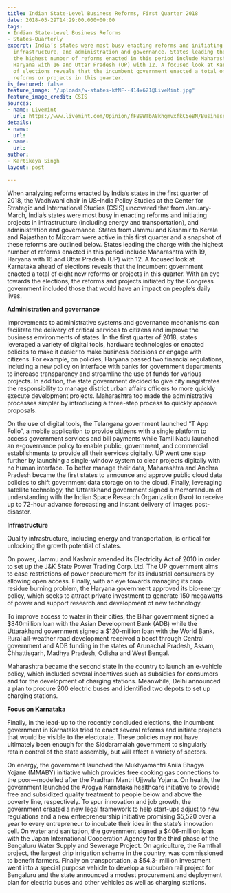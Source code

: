 ```yaml
---
title: Indian State-Level Business Reforms, First Quarter 2018
date: 2018-05-29T14:29:00.000+00:00
tags:
- Indian State-Level Business Reforms
- States-Quarterly
excerpt: India’s states were most busy enacting reforms and initiating projects in
  infrastructure, and administration and governance. States leading the charge with
  the highest number of reforms enacted in this period include Maharashtra with 19,
  Haryana with 16 and Uttar Pradesh (UP) with 12. A focused look at Karnataka ahead
  of elections reveals that the incumbent government enacted a total of eight new
  reforms or projects in this quarter.
is_featured: false
feature_image: "/uploads/w-states-kfNF--414x621@LiveMint.jpg"
feature_image_credit: CSIS
sources:
- name: Livemint
  url: https://www.livemint.com/Opinion/fFB9WTbA8khgmvxfkC5eBN/Business-reforms-in-2018-leaders-and-laggards.html
details:
- name: 
  url: 
- name: 
  url: 
author:
- Kartikeya Singh
layout: post

---
```

When analyzing reforms enacted by India’s states in the first quarter of 2018, the Wadhwani chair in US–India Policy Studies at the Center for Strategic and International Studies (CSIS) uncovered that from January-March, India’s states were most busy in enacting reforms and initiating projects in infrastructure (including energy and transportation), and administration and governance. States from Jammu and Kashmir to Kerala and Rajasthan to Mizoram were active in this first quarter and a snapshot of these reforms are outlined below. States leading the charge with the highest number of reforms enacted in this period include Maharashtra with 19, Haryana with 16 and Uttar Pradesh (UP) with 12. A focused look at Karnataka ahead of elections reveals that the incumbent government enacted a total of eight new reforms or projects in this quarter. With an eye towards the elections, the reforms and projects initiated by the Congress government included those that would have an impact on people’s daily lives.

**Administration and governance**

Improvements to administrative systems and governance mechanisms can facilitate the delivery of critical services to citizens and improve the business environments of states. In the first quarter of 2018, states leveraged a variety of digital tools, hardware technologies or enacted policies to make it easier to make business decisions or engage with citizens. For example, on policies, Haryana passed two financial regulations, including a new policy on interface with banks for government departments to increase transparency and streamline the use of funds for various projects. In addition, the state government decided to give city magistrates the responsibility to manage district urban affairs officers to more quickly execute development projects. Maharashtra too made the administrative processes simpler by introducing a three-step process to quickly approve proposals.

On the use of digital tools, the Telangana government launched “T App Folio”, a mobile application to provide citizens with a single platform to access government services and bill payments while Tamil Nadu launched an e-governance policy to enable public, government, and commercial establishments to provide all their services digitally. UP went one step further by launching a single-window system to clear projects digitally with no human interface. To better manage their data, Maharashtra and Andhra Pradesh became the first states to announce and approve public cloud data policies to shift government data storage on to the cloud. Finally, leveraging satellite technology, the Uttarakhand government signed a memorandum of understanding with the Indian Space Research Organization (Isro) to receive up to 72-hour advance forecasting and instant delivery of images post-disaster.

**Infrastructure**

Quality infrastructure, including energy and transportation, is critical for unlocking the growth potential of states.

On power, Jammu and Kashmir amended its Electricity Act of 2010 in order to set up the J&K State Power Trading Corp. Ltd. The UP government aims to ease restrictions of power procurement for its industrial consumers by allowing open access. Finally, with an eye towards managing its crop residue burning problem, the Haryana government approved its bio-energy policy, which seeks to attract private investment to generate 150 megawatts of power and support research and development of new technology.

To improve access to water in their cities, the Bihar government signed a $840million loan with the Asian Development Bank (ADB) while the Uttarakhand government signed a $120-million loan with the World Bank. Rural all-weather road development received a boost through Central government and ADB funding in the states of Arunachal Pradesh, Assam, Chhattisgarh, Madhya Pradesh, Odisha and West Bengal.

Maharashtra became the second state in the country to launch an e-vehicle policy, which included several incentives such as subsidies for consumers and for the development of charging stations. Meanwhile, Delhi announced a plan to procure 200 electric buses and identified two depots to set up charging stations.

**Focus on Karnataka**

Finally, in the lead-up to the recently concluded elections, the incumbent government in Karnataka tried to enact several reforms and initiate projects that would be visible to the electorate. These policies may not have ultimately been enough for the Siddaramaiah government to singularly retain control of the state assembly, but will affect a variety of sectors.

On energy, the government launched the Mukhyamantri Anila Bhagya Yojane (MMABY) initiative which provides free cooking gas connections to the poor—modelled after the Pradhan Mantri Ujjwala Yojana. On health, the government launched the Arogya Karnataka healthcare initiative to provide free and subsidized quality treatment to people below and above the poverty line, respectively. To spur innovation and job growth, the government created a new legal framework to help start-ups adjust to new regulations and a new entrepreneurship initiative promising $5,520 over a year to every entrepreneur to incubate their idea in the state’s innovation cell. On water and sanitation, the government signed a $406-million loan with the Japan International Cooperation Agency for the third phase of the Bengaluru Water Supply and Sewerage Project. On agriculture, the Ramthal project, the largest drip irrigation scheme in the country, was commissioned to benefit farmers. Finally on transportation, a $54.3- million investment went into a special purpose vehicle to develop a suburban rail project for Bengaluru and the state announced a modest procurement and deployment plan for electric buses and other vehicles as well as charging stations.